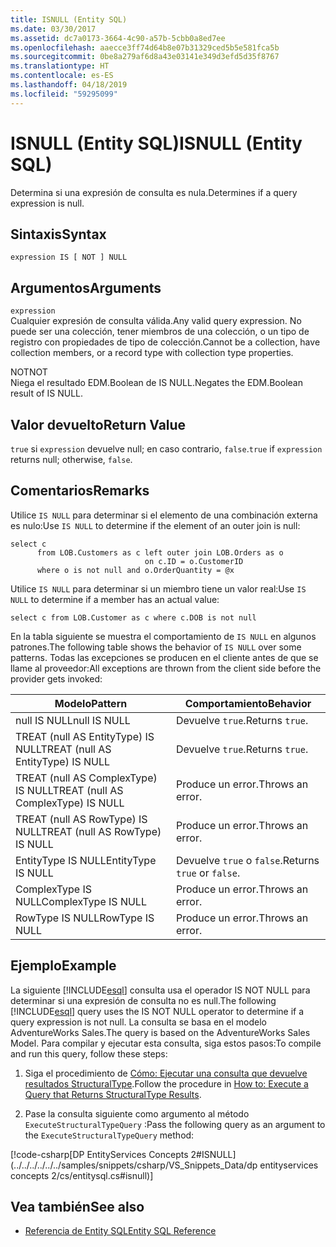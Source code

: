 ```yaml
---
title: ISNULL (Entity SQL)
ms.date: 03/30/2017
ms.assetid: dc7a0173-3664-4c90-a57b-5cbb0a8ed7ee
ms.openlocfilehash: aaecce3ff74d64b8e07b31329ced5b5e581fca5b
ms.sourcegitcommit: 0be8a279af6d8a43e03141e349d3efd5d35f8767
ms.translationtype: HT
ms.contentlocale: es-ES
ms.lasthandoff: 04/18/2019
ms.locfileid: "59295099"
---
```

# <a name="isnull-entity-sql"></a><span data-ttu-id="e94db-102">ISNULL (Entity SQL)</span><span class="sxs-lookup"><span data-stu-id="e94db-102">ISNULL (Entity SQL)</span></span>
<span data-ttu-id="e94db-103">Determina si una expresión de consulta es nula.</span><span class="sxs-lookup"><span data-stu-id="e94db-103">Determines if a query expression is null.</span></span>  
  
## <a name="syntax"></a><span data-ttu-id="e94db-104">Sintaxis</span><span class="sxs-lookup"><span data-stu-id="e94db-104">Syntax</span></span>  
  
```  
expression IS [ NOT ] NULL  
```  
  
## <a name="arguments"></a><span data-ttu-id="e94db-105">Argumentos</span><span class="sxs-lookup"><span data-stu-id="e94db-105">Arguments</span></span>  
 `expression`  
 <span data-ttu-id="e94db-106">Cualquier expresión de consulta válida.</span><span class="sxs-lookup"><span data-stu-id="e94db-106">Any valid query expression.</span></span> <span data-ttu-id="e94db-107">No puede ser una colección, tener miembros de una colección, o un tipo de registro con propiedades de tipo de colección.</span><span class="sxs-lookup"><span data-stu-id="e94db-107">Cannot be a collection, have collection members, or a record type with collection type properties.</span></span>  
  
 <span data-ttu-id="e94db-108">NOT</span><span class="sxs-lookup"><span data-stu-id="e94db-108">NOT</span></span>  
 <span data-ttu-id="e94db-109">Niega el resultado EDM.Boolean de IS NULL.</span><span class="sxs-lookup"><span data-stu-id="e94db-109">Negates the EDM.Boolean result of IS NULL.</span></span>  
  
## <a name="return-value"></a><span data-ttu-id="e94db-110">Valor devuelto</span><span class="sxs-lookup"><span data-stu-id="e94db-110">Return Value</span></span>  
 <span data-ttu-id="e94db-111">`true` si `expression` devuelve null; en caso contrario, `false`.</span><span class="sxs-lookup"><span data-stu-id="e94db-111">`true` if `expression` returns null; otherwise, `false`.</span></span>  
  
## <a name="remarks"></a><span data-ttu-id="e94db-112">Comentarios</span><span class="sxs-lookup"><span data-stu-id="e94db-112">Remarks</span></span>  
 <span data-ttu-id="e94db-113">Utilice `IS NULL` para determinar si el elemento de una combinación externa es nulo:</span><span class="sxs-lookup"><span data-stu-id="e94db-113">Use `IS NULL` to determine if the element of an outer join is null:</span></span>  
  
```  
select c   
      from LOB.Customers as c left outer join LOB.Orders as o   
                              on c.ID = o.CustomerID    
      where o is not null and o.OrderQuantity = @x  
```  
  
 <span data-ttu-id="e94db-114">Utilice `IS NULL` para determinar si un miembro tiene un valor real:</span><span class="sxs-lookup"><span data-stu-id="e94db-114">Use `IS NULL` to determine if a member has an actual value:</span></span>  
  
```  
select c from LOB.Customer as c where c.DOB is not null  
```  
  
 <span data-ttu-id="e94db-115">En la tabla siguiente se muestra el comportamiento de `IS NULL` en algunos patrones.</span><span class="sxs-lookup"><span data-stu-id="e94db-115">The following table shows the behavior of `IS NULL` over some patterns.</span></span> <span data-ttu-id="e94db-116">Todas las excepciones se producen en el cliente antes de que se llame al proveedor:</span><span class="sxs-lookup"><span data-stu-id="e94db-116">All exceptions are thrown from the client side before the provider gets invoked:</span></span>  
  
|<span data-ttu-id="e94db-117">Modelo</span><span class="sxs-lookup"><span data-stu-id="e94db-117">Pattern</span></span>|<span data-ttu-id="e94db-118">Comportamiento</span><span class="sxs-lookup"><span data-stu-id="e94db-118">Behavior</span></span>|  
|-------------|--------------|  
|<span data-ttu-id="e94db-119">null IS NULL</span><span class="sxs-lookup"><span data-stu-id="e94db-119">null IS NULL</span></span>|<span data-ttu-id="e94db-120">Devuelve `true`.</span><span class="sxs-lookup"><span data-stu-id="e94db-120">Returns `true`.</span></span>|  
|<span data-ttu-id="e94db-121">TREAT (null AS EntityType) IS NULL</span><span class="sxs-lookup"><span data-stu-id="e94db-121">TREAT (null AS EntityType) IS NULL</span></span>|<span data-ttu-id="e94db-122">Devuelve `true`.</span><span class="sxs-lookup"><span data-stu-id="e94db-122">Returns `true`.</span></span>|  
|<span data-ttu-id="e94db-123">TREAT (null AS ComplexType) IS NULL</span><span class="sxs-lookup"><span data-stu-id="e94db-123">TREAT (null AS ComplexType) IS NULL</span></span>|<span data-ttu-id="e94db-124">Produce un error.</span><span class="sxs-lookup"><span data-stu-id="e94db-124">Throws an error.</span></span>|  
|<span data-ttu-id="e94db-125">TREAT (null AS RowType) IS NULL</span><span class="sxs-lookup"><span data-stu-id="e94db-125">TREAT (null AS RowType) IS NULL</span></span>|<span data-ttu-id="e94db-126">Produce un error.</span><span class="sxs-lookup"><span data-stu-id="e94db-126">Throws an error.</span></span>|  
|<span data-ttu-id="e94db-127">EntityType IS NULL</span><span class="sxs-lookup"><span data-stu-id="e94db-127">EntityType IS NULL</span></span>|<span data-ttu-id="e94db-128">Devuelve `true` o `false`.</span><span class="sxs-lookup"><span data-stu-id="e94db-128">Returns `true` or `false`.</span></span>|  
|<span data-ttu-id="e94db-129">ComplexType IS NULL</span><span class="sxs-lookup"><span data-stu-id="e94db-129">ComplexType IS NULL</span></span>|<span data-ttu-id="e94db-130">Produce un error.</span><span class="sxs-lookup"><span data-stu-id="e94db-130">Throws an error.</span></span>|  
|<span data-ttu-id="e94db-131">RowType IS NULL</span><span class="sxs-lookup"><span data-stu-id="e94db-131">RowType IS NULL</span></span>|<span data-ttu-id="e94db-132">Produce un error.</span><span class="sxs-lookup"><span data-stu-id="e94db-132">Throws an error.</span></span>|  
  
## <a name="example"></a><span data-ttu-id="e94db-133">Ejemplo</span><span class="sxs-lookup"><span data-stu-id="e94db-133">Example</span></span>  
 <span data-ttu-id="e94db-134">La siguiente [!INCLUDE[esql](../../../../../../includes/esql-md.md)] consulta usa el operador IS NOT NULL para determinar si una expresión de consulta no es null.</span><span class="sxs-lookup"><span data-stu-id="e94db-134">The following [!INCLUDE[esql](../../../../../../includes/esql-md.md)] query uses the IS NOT NULL operator to determine if a query expression is not null.</span></span> <span data-ttu-id="e94db-135">La consulta se basa en el modelo AdventureWorks Sales.</span><span class="sxs-lookup"><span data-stu-id="e94db-135">The query is based on the AdventureWorks Sales Model.</span></span> <span data-ttu-id="e94db-136">Para compilar y ejecutar esta consulta, siga estos pasos:</span><span class="sxs-lookup"><span data-stu-id="e94db-136">To compile and run this query, follow these steps:</span></span>  
  
1. <span data-ttu-id="e94db-137">Siga el procedimiento de [Cómo: Ejecutar una consulta que devuelve resultados StructuralType](../../../../../../docs/framework/data/adonet/ef/how-to-execute-a-query-that-returns-structuraltype-results.md).</span><span class="sxs-lookup"><span data-stu-id="e94db-137">Follow the procedure in [How to: Execute a Query that Returns StructuralType Results](../../../../../../docs/framework/data/adonet/ef/how-to-execute-a-query-that-returns-structuraltype-results.md).</span></span>  
  
2. <span data-ttu-id="e94db-138">Pase la consulta siguiente como argumento al método `ExecuteStructuralTypeQuery` :</span><span class="sxs-lookup"><span data-stu-id="e94db-138">Pass the following query as an argument to the `ExecuteStructuralTypeQuery` method:</span></span>  
  
 [!code-csharp[DP EntityServices Concepts 2#ISNULL](../../../../../../samples/snippets/csharp/VS_Snippets_Data/dp entityservices concepts 2/cs/entitysql.cs#isnull)]  
  
## <a name="see-also"></a><span data-ttu-id="e94db-139">Vea también</span><span class="sxs-lookup"><span data-stu-id="e94db-139">See also</span></span>

- [<span data-ttu-id="e94db-140">Referencia de Entity SQL</span><span class="sxs-lookup"><span data-stu-id="e94db-140">Entity SQL Reference</span></span>](../../../../../../docs/framework/data/adonet/ef/language-reference/entity-sql-reference.md)
